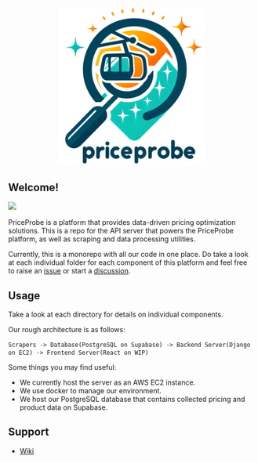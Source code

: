 <p align="center"><img src="logo.png" alt="PriceProbe" width="300" style="text-align:center"/></p>


## Welcome!

![](https://github.com/shotnothing/TeamPower8/actions/workflows/django.yml//badge.svg)

PriceProbe is a platform that provides data-driven pricing optimization solutions. 
This is a repo for the API server that powers the PriceProbe platform, as well as scraping and data processing utilities.

Currently, this is a monorepo with all our code in one place. Do take a look at each individual folder for each component of this platform and feel free to raise an [issue](https://github.com/shotnothing/TeamPower8/issues) or start a [discussion](https://github.com/shotnothing/TeamPower8/discussions).

## Usage

Take a look at each directory for details on individual components.

Our rough architecture is as follows:

```
Scrapers -> Database(PostgreSQL on Supabase) -> Backend Server(Django on EC2) -> Frontend Server(React on WIP)
```

Some things you may find useful:
- We currently host the server as an AWS EC2 instance.
- We use docker to manage our environment.
- We host our PostgreSQL database that contains collected pricing and product data on Supabase.

## Support

- [Wiki](https://github.com/shotnothing/TeamPower8/wiki)

